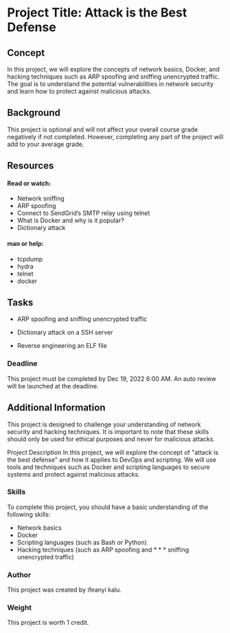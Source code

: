 # Project Title: Attack is the Best Defense

## Concept
In this project, we will explore the concepts of network basics, Docker, and hacking techniques such as ARP spoofing and sniffing unencrypted traffic. The goal is to understand the potential vulnerabilities in network security and learn how to protect against malicious attacks.

## Background
This project is optional and will not affect your overall course grade negatively if not completed. However, completing any part of the project will add to your average grade.

## Resources

#### Read or watch:
* Network sniffing
* ARP spoofing
* Connect to SendGrid’s SMTP relay using telnet
* What is Docker and why is it popular?
* Dictionary attack
#### man or help:

* tcpdump
* hydra
* telnet
* docker

## Tasks
* ARP spoofing and sniffing unencrypted traffic

* Dictionary attack on a SSH server

* Reverse engineering an ELF file

### Deadline
This project must be completed by Dec 19, 2022 6:00 AM. An auto review will be launched at the deadline.

## Additional Information
This project is designed to challenge your understanding of network security and hacking techniques. It is important to note that these skills should only be used for ethical purposes and never for malicious attacks.

Project Description
In this project, we will explore the concept of "attack is the best defense" and how it applies to DevOps and scripting. We will use tools and techniques such as Docker and scripting languages to secure systems and protect against malicious attacks.

### Skills
To complete this project, you should have a basic understanding of the following skills:

* Network basics
* Docker
* Scripting languages (such as Bash or Python)
* Hacking techniques (such as ARP spoofing and * * * sniffing unencrypted traffic)

### Author
This project was created by ifeanyi kalu.

### Weight
This project is worth 1 credit.